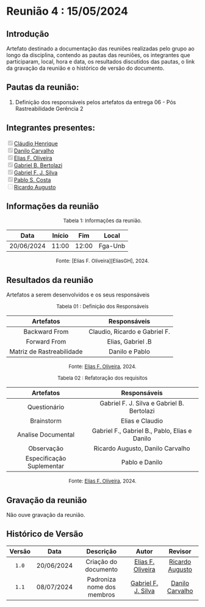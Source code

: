 # Reunião 4 : 15/05/2024

## Introdução

Artefato destinado a documentação das reuniões realizadas pelo grupo ao longo da disciplina, contendo as pautas das reuniões, os integrantes que participaram, local, hora e data, os resultados discutidos das pautas, o link da gravação da reunião e o histórico de versão do documento. 

## Pautas da reunião:

1. Definição dos responsáveis pelos artefatos da entrega 06 - Pós Rastreabilidade Gerência 2

## Integrantes presentes:

<label><input type="checkbox" checked disabled>[Cláudio Henrique][ClaudioGH]</label><br>
<label><input type="checkbox" checked disabled>[Danilo Carvalho][DaniloGH]</label><br>
<label><input type="checkbox" checked disabled>[Elias F. Oliveira][EliasGH]</label><br>
<label><input type="checkbox" checked disabled>[Gabriel B. Bertolazi][GabrielBGH]</label><br>
<label><input type="checkbox" checked disabled>[Gabriel F. J. Silva][GabrielFGH]</label><br>
<label><input type="checkbox" checked disabled>[Pablo S. Costa][PabloGH]</label><br>
<label><input type="checkbox" disabled>[Ricardo Augusto][RicardoGH]</label><br>

## Informações da reunião

<font size="2" >
<p style="text-align: center"> Tabela 1: Informações da reunião. </p>
</font>
<center markdown="1">
 
| Data | Início | Fim | Local |
|:-:|:-:|:-:|:-:|
| 20/06/2024 | 11:00 | 12:00 | Fga-Unb |

</center>
<font size="2" ><p style="text-align: center"> Fonte: [Elias F. Oliveira][EliasGH], 2024. </p></font>

## Resultados da reunião

Artefatos a serem desenvolvidos e os seus responsáveis

<center markdown="1">

<font size="2"><p style="text-align: center"> Tabela 01 : Definição dos Responsáveis</p></font>

|Artefatos|Responsáveis|
|   :--:  |    :---:   |
|Backward From| Claudio, Ricardo e Gabriel F. |
|Forward From| Elias, Gabriel .B |
|Matriz de Rastreabilidade| Danilo e Pablo |


<font size="2"><p style="text-align: center">Fonte: [Elias F. Oliveira][EliasGH], 2024.</p></font>

 <font size="2"><p style="text-align: center"> Tabela 02 : Refatoração dos requisitos</p></font>

|Artefatos|Responsáveis|
|   :--:  |    :---:   |
|Questionário | Gabriel F. J. Silva e Gabriel B. Bertolazi |
|Brainstorm | Elias e Claudio |
|Analise Documental | Gabriel F., Gabriel B., Pablo, Elias e Danilo |
|Observação | Ricardo Augusto, Danilo Carvalho |
|Especificação Suplementar |Pablo e Danilo |

<font size="2"><p style="text-align: center">Fonte: [Elias F. Oliveira][EliasGH], 2024.</p></font>

</center>

## Gravação da reunião

Não ouve gravação da reunião.

<!-- <center>

<iframe width="560" height="315" src="https://www.youtube.com/embed/M2FRAwK" title="YouTube video player" frameborder="0" allow="accelerometer; autoplay; clipboard-write; encrypted-media; gyroscope; picture-in-picture; web-share" referrerpolicy="strict-origin-when-cross-origin" allowfullscreen></iframe>

</center> -->

## Histórico de Versão

| Versão | Data | Descrição | Autor | Revisor
|:-:|:-:|:-:|:-:|:-:|
|`1.0`| 20/06/2024 | Criação do documento| [Elias F. Oliveira][EliasGH] | [Ricardo Augusto][RicardoGH] |
| `1.1`  | 08/07/2024 | Padroniza nome dos membros | [Gabriel F. J. Silva][GabrielFGH] | [Danilo Carvalho][DaniloGH]  |

[ClaudioGH]: https://github.com/claudiohsc
[DaniloGH]: https://github.com/Danilo-Carvalho-Antunes
[EliasGH]: https://github.com/EliasOliver21
[GabrielBGH]: https://github.com/Bertolazi
[GabrielFGH]: https://github.com/MMcLovin
[PabloGH]: https://github.com/pabloheika
[RicardoGH]: https://www.github.com/avmricardo
